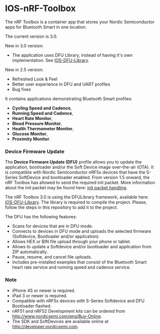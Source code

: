 # IOS-nRF-Toolbox

The nRF Toolbox is a container app that stores your Nordic Semiconductor apps for Bluetooth Smart in one location. 

The current version is 3.0. 

New in 3.0 version:
* The application uses DFU Library, instead of having it's own implementation. See [IOS-DFU-Library](https://github.com/NordicSemiconductor/IOS-DFU-Library).

New in 2.5 version:
* Refreshed Look & Feel
* Better user experience in DFU and UART profiles
* Bug fixes

It contains applications demonstrating Bluetooth Smart profiles: 
* **Cycling Speed and Cadence**, 
* **Running Speed and Cadence**, 
* **Heart Rate Monitor**, 
* **Blood Pressure Monitor**, 
* **Health Thermometer Monitor**, 
* **Glucose Monitor**,
* **Proximity Monitor**. 

### Device Firmware Update

The **Device Firmware Update (DFU)** profile allows you to update the application, bootloader and/or the Soft Device image over-the-air (OTA). It is compatible with Nordic Semiconductor nRF5x devices that have the S-Series SoftDevice and bootloader enabled. From version 1.5 onward, the nRF Toolbox has allowed to send the required init packet. More information about the init packet may be found here: [init packet handling](https://github.com/NordicSemiconductor/nRF-Master-Control-Panel/tree/master/init%20packet%20handling).

The nRF Toolbox 3.0 is using the DFULibrary framework, available here: [IOS-DFU-Library](https://github.com/NordicSemiconductor/IOS-DFU-Library). The library is required to compile the project. Please, follow the steps in this repository to add it to the project.

The DFU has the following features:
- Scans for devices that are in DFU mode.
- Connects to devices in DFU mode and uploads the selected firmware (Softdevice, Bootloader and/or application).
- Allows HEX or BIN file upload through your phone or tablet.
- Allows to update a Softdevice and/or bootloader and application from ZIP automatically.
- Pause, resume, and cancel file uploads.
- Includes pre-installed examples that consist of the Bluetooth Smart heart rate service and running speed and cadence service.

### Note
- iPhone 4S or newer is required.
- iPad 3 or newer is required.
- Compatible with nRF5x devices with S-Series Softdevice and DFU Bootloader flashed.
- nRF51 and nRF52 Development kits can be ordered from http://www.nordicsemi.com/eng/Buy-Online.
- The SDK and SoftDevices are available online at http://developer.nordicsemi.com.

